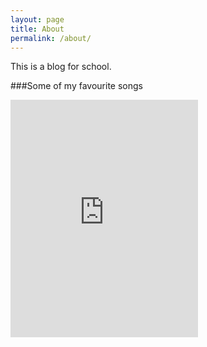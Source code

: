 ```yaml
---
layout: page
title: About
permalink: /about/
---
```


   This is a blog for school.
   
   ###Some of my favourite songs
   
   <iframe src="https://embed.spotify.com/?uri=spotify%3Auser%3Awizardzombie_99%3Aplaylist%3A20R1mTb5O9ZcMkF4ScywEU" width="300" height="380" frameborder="0" allowtransparency="true"></iframe>
